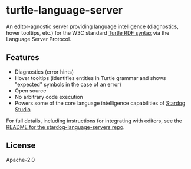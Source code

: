# turtle-language-server

An editor-agnostic server providing language intelligence (diagnostics,
hover tooltips, etc.) for the W3C standard [Turtle RDF syntax](https://www.w3.org/TR/turtle/) via the Language Server Protocol.

## Features

- Diagnostics (error hints)
- Hover tooltips (identifies entities in Turtle grammar and shows "expected"
symbols in the case of an error)
- Open source
- No arbitrary code execution
- Powers some of the core language intelligence capabilities of [Stardog Studio](https://www.stardog.com/studio/)

For full details, including instructions for integrating with editors, see the
[README for the stardog-language-servers repo](https://github.com/stardog-union/stardog-language-servers/#readme).

## License

Apache-2.0
